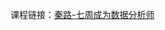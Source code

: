 课程链接：[秦路-七周成为数据分析师](https://www.bilibili.com/video/BV1a7411f7Vi?from=search&seid=5826939389854421886)



